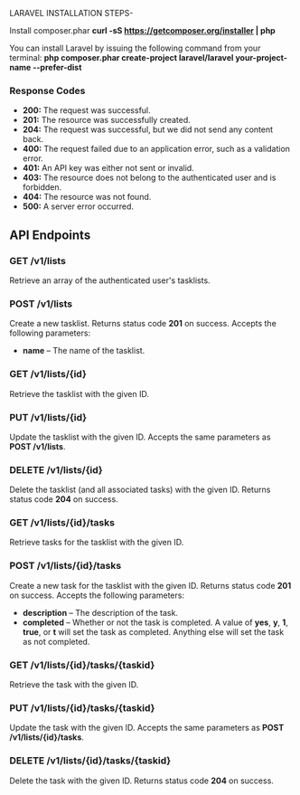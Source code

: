 LARAVEL INSTALLATION STEPS-

Install composer.phar 
 **curl -sS https://getcomposer.org/installer | php**

You can install Laravel by issuing the following command from your terminal: 
 **php composer.phar create-project laravel/laravel your-project-name --prefer-dist**

### Response Codes

* **200:** The request was successful.
* **201:** The resource was successfully created.
* **204:** The request was successful, but we did not send any content back.
* **400:** The request failed due to an application error, such as a validation error.
* **401:** An API key was either not sent or invalid.
* **403:** The resource does not belong to the authenticated user and is forbidden.
* **404:** The resource was not found.
* **500:** A server error occurred.

## API Endpoints

### GET /v1/lists

Retrieve an array of the authenticated user's tasklists.

### POST /v1/lists

Create a new tasklist. Returns status code **201** on success. Accepts the following parameters:

* **name** &ndash; The name of the tasklist.

### GET /v1/lists/{id}

Retrieve the tasklist with the given ID.

### PUT /v1/lists/{id}

Update the tasklist with the given ID. Accepts the same parameters as **POST /v1/lists**.

### DELETE /v1/lists/{id}

Delete the tasklist (and all associated tasks) with the given ID. Returns status code **204** on success.

### GET /v1/lists/{id}/tasks

Retrieve tasks for the tasklist with the given ID.

### POST /v1/lists/{id}/tasks

Create a new task for the tasklist with the given ID. Returns status code **201** on success. Accepts the following parameters:

* **description** &ndash; The description of the task.
* **completed** &ndash; Whether or not the task is completed. A value of **yes**, **y**, **1**, **true**, or **t** will set the task as completed. Anything else will set the task as not completed.

### GET /v1/lists/{id}/tasks/{taskid}

Retrieve the task with the given ID.

### PUT /v1/lists/{id}/tasks/{taskid}

Update the task with the given ID. Accepts the same parameters as **POST /v1/lists/{id}/tasks**.

### DELETE /v1/lists/{id}/tasks/{taskid}

Delete the task with the given ID. Returns status code **204** on success.
